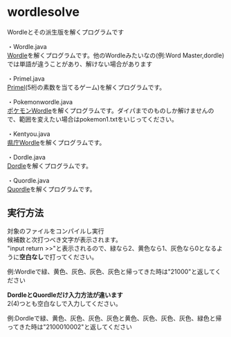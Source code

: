 # wordlesolve

Wordleとその派生版を解くプログラムです

・Wordle.java<br>
[Wordle](https://www.nytimes.com/games/wordle/index.html)を解くプログラムです。他のWordleみたいなの(例:Word Master,dordle)では単語が違うことがあり、解けない場合があります

・Primel.java<br>
[Primel](https://converged.yt/primel/)(5桁の素数を当てるゲーム)を解くプログラムです。

・Pokemonwordle.java<br>
[ポケモンWordle](https://wordle.mega-yadoran.jp/)を解くプログラムです。ダイパまでのものしか解けませんので、範囲を変えたい場合はpokemon1.txtをいじってください。

・Kentyou.java<br>
[県庁Wordle](https://musemyuzu.github.io/prefectural_capitale/)を解くプログラムです。

・Dordle.java<br>
[Dordle](https://zaratustra.itch.io/dordle)を解くプログラムです。

・Quordle.java<br>
[Quordle](https://www.quordle.com/#/)を解くプログラムです。

## 実行方法
対象のファイルをコンパイルし実行<br>
候補数と次打つべき文字が表示されます。<br>
"input return >>"と表示されるので、緑なら2、黄色なら1、灰色なら0となるように**空白なし**で打ってください。

例:Wordleで緑、黄色、灰色、灰色、灰色と帰ってきた時は"21000"と返してください

**DordleとQuordleだけ入力方法が違います**<br>
2(4)つとも空白なしで入力してください。

例:Dordleで緑、黄色、灰色、灰色、灰色と黄色、灰色、灰色、灰色、緑色と帰ってきた時は"2100010002"と返してください
